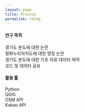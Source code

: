 ```yaml
---
layout: page
title: Process
permalink: /blog
---
```

#### 연구 목적
경기도 분도에 대한 논란<br>
평화누리자치도에 대한 명칭 논란<br>
경기도 분도에 대한 기초 자료 데이터 제작<br>
코드 및 데이터 공유<br>

#### 활용 툴
Python<br>
QGIS<br>
OSM API<br>
Kakao API<br>
